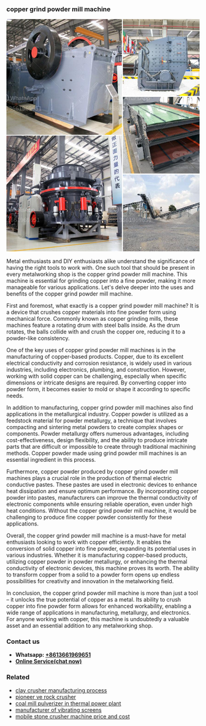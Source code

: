 <h3>copper grind powder mill machine</h3><img src='1708589356.jpg' alt=''><p>Metal enthusiasts and DIY enthusiasts alike understand the significance of having the right tools to work with. One such tool that should be present in every metalworking shop is the copper grind powder mill machine. This machine is essential for grinding copper into a fine powder, making it more manageable for various applications. Let's delve deeper into the uses and benefits of the copper grind powder mill machine.</p><p>First and foremost, what exactly is a copper grind powder mill machine? It is a device that crushes copper materials into fine powder form using mechanical force. Commonly known as copper grinding mills, these machines feature a rotating drum with steel balls inside. As the drum rotates, the balls collide with and crush the copper ore, reducing it to a powder-like consistency.</p><p>One of the key uses of copper grind powder mill machines is in the manufacturing of copper-based products. Copper, due to its excellent electrical conductivity and corrosion resistance, is widely used in various industries, including electronics, plumbing, and construction. However, working with solid copper can be challenging, especially when specific dimensions or intricate designs are required. By converting copper into powder form, it becomes easier to mold or shape it according to specific needs.</p><p>In addition to manufacturing, copper grind powder mill machines also find applications in the metallurgical industry. Copper powder is utilized as a feedstock material for powder metallurgy, a technique that involves compacting and sintering metal powders to create complex shapes or components. Powder metallurgy offers numerous advantages, including cost-effectiveness, design flexibility, and the ability to produce intricate parts that are difficult or impossible to create through traditional machining methods. Copper powder made using grind powder mill machines is an essential ingredient in this process.</p><p>Furthermore, copper powder produced by copper grind powder mill machines plays a crucial role in the production of thermal electric conductive pastes. These pastes are used in electronic devices to enhance heat dissipation and ensure optimum performance. By incorporating copper powder into pastes, manufacturers can improve the thermal conductivity of electronic components while ensuring reliable operation, even under high heat conditions. Without the copper grind powder mill machine, it would be challenging to produce fine copper powder consistently for these applications.</p><p>Overall, the copper grind powder mill machine is a must-have for metal enthusiasts looking to work with copper efficiently. It enables the conversion of solid copper into fine powder, expanding its potential uses in various industries. Whether it is manufacturing copper-based products, utilizing copper powder in powder metallurgy, or enhancing the thermal conductivity of electronic devices, this machine proves its worth. The ability to transform copper from a solid to a powder form opens up endless possibilities for creativity and innovation in the metalworking field.</p><p>In conclusion, the copper grind powder mill machine is more than just a tool – it unlocks the true potential of copper as a metal. Its ability to crush copper into fine powder form allows for enhanced workability, enabling a wide range of applications in manufacturing, metallurgy, and electronics. For anyone working with copper, this machine is undoubtedly a valuable asset and an essential addition to any metalworking shop.</p><h3>Contact us</h3><ul><li><strong>Whatsapp:&nbsp;<a href="https://wa.me/8613661969651">+8613661969651</a></strong></li><li><a href="https://swt.shibang-china.com/?git&amp;zhl&amp;copper grind powder mill machine"><strong>Online Service(chat now)</strong></a></li></ul><h3>Related</h3><ul><li><a href='clay crusher manufacturing process.md'>clay crusher manufacturing process</a></li><li><a href='pioneer ve rock crusher.md'>pioneer ve rock crusher</a></li><li><a href='coal mill pulverizer in thermal power plant.md'>coal mill pulverizer in thermal power plant</a></li><li><a href='manufacturer of vibrating screens.md'>manufacturer of vibrating screens</a></li><li><a href='mobile stone crusher machine price and cost.md'>mobile stone crusher machine price and cost</a></li></ul>
